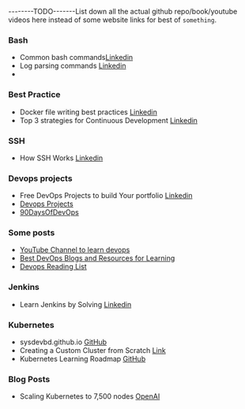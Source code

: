 --------TODO-------List down all the actual github repo/book/youtube videos here instead of some website links for best of `something`.

### Bash 

- Common bash commands[Linkedin](https://www.linkedin.com/feed/update/urn:li:activity:7037649350872768512/)
- Log parsing commands [Linkedin](https://www.linkedin.com/feed/update/urn:li:activity:7037304369268101120/)
- 
### Best Practice
- Docker file writing best practices [Linkedin](https://www.linkedin.com/feed/update/urn:li:activity:7045296945011077120/)
- Top 3 strategies for Continuous Development [Linkedin](https://www.linkedin.com/feed/update/urn:li:activity:7000856734143528960/)

### SSH
- How SSH Works [Linkedin](https://www.linkedin.com/feed/update/urn:li:activity:7036892877188136960/)

### Devops projects
- Free DevOps Projects to build Your portfolio [Linkedin](https://www.linkedin.com/feed/update/urn:li:activity:7030643834585788416/)
- [Devops Projects](https://github.com/NotHarshhaa/DevOps-Projects)
- [90DaysOfDevOps](https://github.com/MichaelCade/90DaysOfDevOps)

### Some posts
- [YouTube Channel to learn devops](https://www.linkedin.com/feed/update/urn:li:activity:7000793165192413185/)
- [Best DevOps Blogs and Resources for Learning](https://devopscube.com/list-of-devops-blogs-and-resources/)
- [Devops Reading List](https://octopus.com/blog/devops-reading-list)
  
### Jenkins

- Learn Jenkins by Solving [Linkedin](https://www.linkedin.com/feed/update/urn:li:activity:7030106365050130432/)


### Kubernetes
- sysdevbd.github.io [GitHub](https://github.com/sysdevbd/sysdevbd.github.io?tab=readme-ov-file)
- Creating a Custom Cluster from Scratch [Link](https://pwittrock.github.io/docs/getting-started-guides/scratch/)
- Kubernetes Learning Roadmap [GitHub](https://github.com/techiescamp/kubernetes-learning-path)


### Blog Posts
- Scaling Kubernetes to 7,500 nodes [OpenAI](https://openai.com/index/scaling-kubernetes-to-7500-nodes/)
